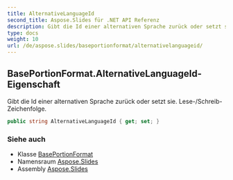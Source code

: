 ```yaml
---
title: AlternativeLanguageId
second_title: Aspose.Slides für .NET API Referenz
description: Gibt die Id einer alternativen Sprache zurück oder setzt sie. Lese-/Schreib-Zeichenfolge.
type: docs
weight: 10
url: /de/aspose.slides/baseportionformat/alternativelanguageid/
---
```


## BasePortionFormat.AlternativeLanguageId-Eigenschaft

Gibt die Id einer alternativen Sprache zurück oder setzt sie. Lese-/Schreib-Zeichenfolge.

```csharp
public string AlternativeLanguageId { get; set; }
```

### Siehe auch

* Klasse [BasePortionFormat](../../baseportionformat)
* Namensraum [Aspose.Slides](../../baseportionformat)
* Assembly [Aspose.Slides](../../../)

<!-- DO NOT EDIT: generiert von xmldocmd für Aspose.Slides.dll -->